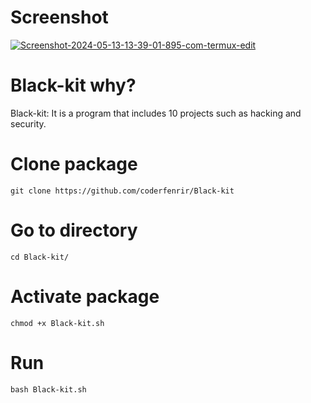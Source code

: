 # Screenshot 
<a href="https://ibb.co/r6GrvcL"><img src="https://i.ibb.co/d20Y7L3/Screenshot-2024-05-13-13-39-01-895-com-termux-edit.jpg" alt="Screenshot-2024-05-13-13-39-01-895-com-termux-edit" border="0"></a>


# Black-kit why?
Black-kit: It is a program that includes 10 projects such as hacking and security. 

# Clone package
`git clone https://github.com/coderfenrir/Black-kit`

# Go to directory
`cd Black-kit/`

# Activate package
`chmod +x Black-kit.sh`

# Run
`bash Black-kit.sh`
